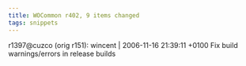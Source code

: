 ```yaml
---
title: WOCommon r402, 9 items changed
tags: snippets
---
```


r1397@cuzco (orig r151): wincent | 2006-11-16 21:39:11 +0100 Fix build warnings/errors in release builds
